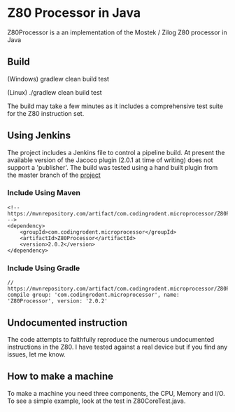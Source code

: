 # Z80 Processor in Java

Z80Processor is a an implementation of the Mostek / Zilog Z80 processor in Java

## Build

(Windows)
gradlew clean build test

(Linux)
./gradlew clean build test

The build may take a few minutes as it includes a comprehensive test suite for the Z80 instruction set.


## Using Jenkins

The project includes a Jenkins file to control a pipeline build.  At present the available version of the Jacoco plugin (2.0.1 at time of writing) does not support a 'publisher'.  The build was tested using a hand built plugin from the master branch of the  [project](https://github.com/jenkinsci/jacoco-plugin)

### Include Using Maven

```
<!-- https://mvnrepository.com/artifact/com.codingrodent.microprocessor/Z80Processor -->
<dependency>
    <groupId>com.codingrodent.microprocessor</groupId>
    <artifactId>Z80Processor</artifactId>
    <version>2.0.2</version>
</dependency>
```

### Include Using Gradle

```
// https://mvnrepository.com/artifact/com.codingrodent.microprocessor/Z80Processor
compile group: 'com.codingrodent.microprocessor', name: 'Z80Processor', version: '2.0.2'
```

## Undocumented instruction

The code attempts to faithfully reproduce the numerous undocumented instructions in the Z80.  I have tested against a real device but if you find any issues, let me know.

## How to make a machine

To make a machine you need three components, the CPU, Memory and I/O.  To see a simple example, look at the test in Z80CoreTest.java.  






